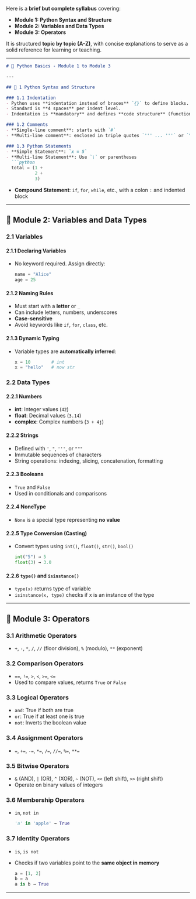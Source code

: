 Here is a **brief but complete syllabus** covering:

* **Module 1: Python Syntax and Structure**
* **Module 2: Variables and Data Types**
* **Module 3: Operators**

It is structured **topic by topic (A-Z)**, with concise explanations to serve as a solid reference for learning or teaching.

---

````md
# 🧩 Python Basics - Module 1 to Module 3

---

## 🔹 1 Python Syntax and Structure

### 1.1 Indentation
- Python uses **indentation instead of braces** `{}` to define blocks.
- Standard is **4 spaces** per indent level.
- Indentation is **mandatory** and defines **code structure** (functions, loops, conditionals).

### 1.2 Comments
- **Single-line comment**: starts with `#`
- **Multi-line comment**: enclosed in triple quotes `''' ... '''` or `""" ... """` (used mainly for docstrings)

### 1.3 Python Statements
- **Simple Statement**: `x = 5`
- **Multi-line Statement**: Use `\` or parentheses
  ```python
  total = (1 +
           2 +
           3)
````

* **Compound Statement**: `if`, `for`, `while`, etc., with a colon `:` and indented block

---

## 🔹 Module 2: Variables and Data Types

### 2.1 Variables

#### 2.1.1 Declaring Variables

* No keyword required. Assign directly:

  ```python
  name = "Alice"
  age = 25
  ```

#### 2.1.2 Naming Rules

* Must start with a **letter** or `_`
* Can include letters, numbers, underscores
* **Case-sensitive**
* Avoid keywords like `if`, `for`, `class`, etc.

#### 2.1.3 Dynamic Typing

* Variable types are **automatically inferred**:

  ```python
  x = 10        # int
  x = "hello"   # now str
  ```

### 2.2 Data Types

#### 2.2.1 Numbers

* **int**: Integer values (`42`)
* **float**: Decimal values (`3.14`)
* **complex**: Complex numbers (`3 + 4j`)

#### 2.2.2 Strings

* Defined with `'`, `"`, `'''`, or `"""`
* Immutable sequences of characters
* String operations: indexing, slicing, concatenation, formatting

#### 2.2.3 Booleans

* `True` and `False`
* Used in conditionals and comparisons

#### 2.2.4 NoneType

* `None` is a special type representing **no value**

#### 2.2.5 Type Conversion (Casting)

* Convert types using `int()`, `float()`, `str()`, `bool()`

  ```python
  int("5") → 5
  float(3) → 3.0
  ```

#### 2.2.6 `type()` and `isinstance()`

* `type(x)` returns type of variable
* `isinstance(x, type)` checks if x is an instance of the type

---

## 🔹 Module 3: Operators

### 3.1 Arithmetic Operators

* `+`, `-`, `*`, `/`, `//` (floor division), `%` (modulo), `**` (exponent)

### 3.2 Comparison Operators

* `==`, `!=`, `>`, `<`, `>=`, `<=`
* Used to compare values, returns `True` or `False`

### 3.3 Logical Operators

* `and`: True if both are true
* `or`: True if at least one is true
* `not`: Inverts the boolean value

### 3.4 Assignment Operators

* `=`, `+=`, `-=`, `*=`, `/=`, `//=`, `%=`, `**=`

### 3.5 Bitwise Operators

* `&` (AND), `|` (OR), `^` (XOR), `~` (NOT), `<<` (left shift), `>>` (right shift)
* Operate on binary values of integers

### 3.6 Membership Operators

* `in`, `not in`

  ```python
  'a' in 'apple' → True
  ```

### 3.7 Identity Operators

* `is`, `is not`
* Checks if two variables point to the **same object in memory**

  ```python
  a = [1, 2]
  b = a
  a is b → True
  ```

---